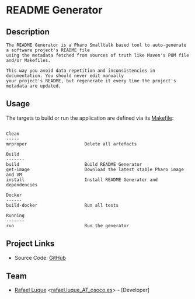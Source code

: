 

# README Generator

## Description


    The README Generator is a Pharo Smalltalk based tool to auto-generate a software project's README file
    using the metadata fetched from sources of truth like Maven's POM file and/or Makefiles.

    This way you avoid data repetition and inconsistencies in documentation. You should never edit manually
    your project's README, but regenerate it every time the project's metadata are updated.
  



## Usage

The targets to build or run the application are defined via its [Makefile](Makefile):

```shell
                           
Clean                      
-----                      
mrproper                      Delete all artefacts
                           
Build                      
-------                    
build                         Build README Generator
get-image                     Download the latest stable Pharo image and VM
install                       Install README Generator and dependencies
                           
Docker                     
------                     
build-docker                  Run all tests
                           
Running                    
-------                    
run                           Run the generator

```



## Project Links

* Source Code: [GitHub](https://github.com/osoco/READMEGenerator)

## Team


* [Rafael Luque](https://osoco.es) <[rafael.luque_AT_osoco.es](mailto:rafael.luque_AT_osoco.es)> - [Developer]




